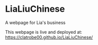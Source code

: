 # LiaLiuChinese
A webpage for Lia's business

This webpage is live and deployed at: https://clatrobe00.github.io/LiaLiuChinese/